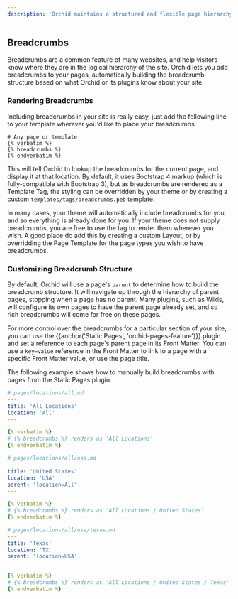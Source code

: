 ```yaml
---
description: 'Orchid maintains a structured and flexible page hierarchy which allows for automatically-generated breadcrumbs.'
---
```


## Breadcrumbs

Breadcrumbs are a common feature of many websites, and help visitors know where they are in the logical hierarchy of the
site. Orchid lets you add breadcrumbs to your pages, automatically building the breadcrumb structure based on what 
Orchid or its plugins know about your site. 

### Rendering Breadcrumbs

Including breadcrumbs in your site is really easy, just add the following line to your template wherever you'd like to
place your breadcrumbs.

```twig
# Any page or template
{% verbatim %}
{% breadcrumbs %}
{% endverbatim %}
```

This will tell Orchid to lookup the breadcrumbs for the current page, and display it at that location. By default, it 
uses Bootstrap 4 markup (which is fully-compatible with Bootstrap 3), but as breadcrumbs are rendered as a Template Tag, 
the styling can be overridden by your theme or by creating a custom `templates/tags/breadcrumbs.peb` template.

In many cases, your theme will automatically include breadcrumbs for you, and so everything is already done for you. If
your theme does not supply breadcrumbs, you are free to use the tag to render them wherever you wish. A good place do 
add this by creating a custom Layout, or by overridding the Page Template for the page types you wish to have 
breadcrumbs. 

### Customizing Breadcrumb Structure

By default, Orchid will use a page's `parent` to determine how to build the breadcrumb structure. It will navigate up
through the hierarchy of parent pages, stopping when a page has no parent. Many plugins, such as Wikis, will configure 
its own pages to have the parent page already set, and so rich breadcrumbs will come for free on these pages.

For more control over the breadcrumbs for a particular section of your site, you can use the {{anchor('Static Pages', 'orchid-pages-feature')}}
plugin and set a reference to each page's parent page in its Front Matter. You can use a `key=value` reference in the 
Front Matter to link to a page with a specific Front Matter value, or use the page title. 

The following example shows how to manually build breadcrumbs with pages from the Static Pages plugin.

```yaml
# pages/locations/all.md
---
title: 'All Locations'
location: 'All'
---

{% verbatim %}
# {% breadcrumbs %} renders as 'All Locations' 
{% endverbatim %}
```

```yaml
# pages/locations/all/usa.md
---
title: 'United States'
location: 'USA'
parent: 'location=All'
---

{% verbatim %}
# {% breadcrumbs %} renders as 'All Locations / United States' 
{% endverbatim %}
```

```yaml
# pages/locations/all/usa/texas.md
---
title: 'Texas'
location: 'TX'
parent: 'location=USA'
---

{% verbatim %}
# {% breadcrumbs %} renders as 'All Locations / United States / Texas' 
{% endverbatim %}
```
